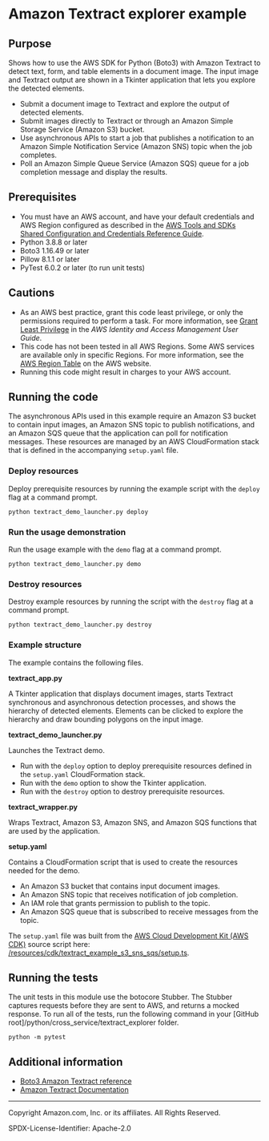 # Amazon Textract explorer example

## Purpose

Shows how to use the AWS SDK for Python (Boto3) with Amazon Textract to detect text, 
form, and table elements in a document image. The input image and Textract output are
shown in a Tkinter application that lets you explore the detected elements. 

* Submit a document image to Textract and explore the output of detected elements.
* Submit images directly to Textract or through an Amazon Simple Storage Service 
(Amazon S3) bucket.
* Use asynchronous APIs to start a job that publishes a notification to an Amazon 
Simple Notification Service (Amazon SNS) topic when the job completes.
* Poll an Amazon Simple Queue Service (Amazon SQS) queue for a job completion message
and display the results. 

## Prerequisites

- You must have an AWS account, and have your default credentials and AWS Region
  configured as described in the [AWS Tools and SDKs Shared Configuration and
  Credentials Reference Guide](https://docs.aws.amazon.com/credref/latest/refdocs/creds-config-files.html).
- Python 3.8.8 or later
- Boto3 1.16.49 or later
- Pillow 8.1.1 or later
- PyTest 6.0.2 or later (to run unit tests)

## Cautions

- As an AWS best practice, grant this code least privilege, or only the 
  permissions required to perform a task. For more information, see 
  [Grant Least Privilege](https://docs.aws.amazon.com/IAM/latest/UserGuide/best-practices.html#grant-least-privilege) 
  in the *AWS Identity and Access Management 
  User Guide*.
- This code has not been tested in all AWS Regions. Some AWS services are 
  available only in specific Regions. For more information, see the 
  [AWS Region Table](https://aws.amazon.com/about-aws/global-infrastructure/regional-product-services/)
  on the AWS website.
- Running this code might result in charges to your AWS account.

## Running the code

The asynchronous APIs used in this example require an Amazon S3 bucket to contain 
input images, an Amazon SNS topic to publish notifications, and an Amazon SQS queue
that the application can poll for notification messages. These resources are managed by
an AWS CloudFormation stack that is defined in the accompanying `setup.yaml` file. 

### Deploy resources

Deploy prerequisite resources by running the example script with the `deploy` flag at 
a command prompt.

```
python textract_demo_launcher.py deploy
```

### Run the usage demonstration

Run the usage example with the `demo` flag at a command prompt.

```
python textract_demo_launcher.py demo
``` 

### Destroy resources

Destroy example resources by running the script with the `destroy` flag at a command 
prompt.

```
python textract_demo_launcher.py destroy
``` 

### Example structure

The example contains the following files.

**textract_app.py**

A Tkinter application that displays document images, starts Textract synchronous and
asynchronous detection processes, and shows the hierarchy of detected elements.
Elements can be clicked to explore the hierarchy and draw bounding polygons on the
input image.

**textract_demo_launcher.py**

Launches the Textract demo.

* Run with the `deploy` option to deploy prerequisite
resources defined in the `setup.yaml` CloudFormation stack. 
* Run with the `demo` option to show the Tkinter application.
* Run with the `destroy` option to destroy prerequisite resources.    

**textract_wrapper.py**

Wraps Textract, Amazon S3, Amazon SNS, and Amazon SQS functions that are used by the 
application.

**setup.yaml**

Contains a CloudFormation script that is used to create the resources needed for 
the demo.  

* An Amazon S3 bucket that contains input document images.
* An Amazon SNS topic that receives notification of job completion.
* An IAM role that grants permission to publish to the topic.
* An Amazon SQS queue that is subscribed to receive messages from the topic.

The `setup.yaml` file was built from the 
[AWS Cloud Development Kit (AWS CDK)](https://docs.aws.amazon.com/cdk/) 
source script here: 
[/resources/cdk/textract_example_s3_sns_sqs/setup.ts](https://github.com/awsdocs/aws-doc-sdk-examples/blob/master/resources/cdk/textract_example_s3_sns_sqs/setup.ts). 

## Running the tests

The unit tests in this module use the botocore Stubber. The Stubber captures requests 
before they are sent to AWS, and returns a mocked response. To run all of the tests, 
run the following command in your 
[GitHub root]/python/cross_service/textract_explorer folder.

```    
python -m pytest
```

## Additional information

- [Boto3 Amazon Textract reference](https://boto3.amazonaws.com/v1/documentation/api/latest/reference/services/textract.html)
- [Amazon Textract Documentation](https://docs.aws.amazon.com/textract/)

---
Copyright Amazon.com, Inc. or its affiliates. All Rights Reserved.

SPDX-License-Identifier: Apache-2.0

